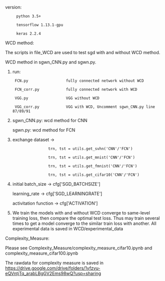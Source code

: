version: 
         
         python 3.5+

         tensorflow 1.13.1-gpu
         
         keras 2.2.4
         
WCD method:

The scripts in file_WCD are used to test sgd with and without WCD method.

WCD method in sgwn_CNN.py and sgwn.py.

1.  run: 

         FCN.py                 fully connected network without WCD

         FCN_corr.py            fully connected network with WCD
         
         VGG.py                 VGG without WCD
         
         VGG_corr.py            VGG with WCD, Uncomment sgwn_CNN.py line 87/89/91

2.  sgwn_CNN.py: wcd method for CNN

    sgwn.py: wcd method for FCN
    
3.  exchange dataset -> 

                        trn, tst = utils.get_svhn('CNN'/'FCN')

                        trn, tst = utils.get_mnist('CNN'/'FCN')
                        
                        trn, tst = utils.get_fmnist('CNN'/'FCN')
                        
                        trn, tst = utils.get_cifar10('CNN'/'FCN')
    
4.  initial batch_size -> cfg['SGD_BATCHSIZE'] 

    learning_rate -> cfg['SGD_LEARNINGRATE']

    activitation function -> cfg['ACTIVATION']
    
5. We train the models with and without WCD converge to same-level training loss, then compare the optimal test loss. Thus may train several times to get a model converge to the similar train loss with another. All experimental data is saved in WCD/experimental_data     


Complexity_Measure:

Please see Complexity_Measure/complexity_measure_cifar10.ipynb and complexity_measure_cifar100.ipynb

The rawdata for complexity measure is saved in https://drive.google.com/drive/folders/1yfzvu-eQVntjTq_arabLBgGV2Ems98wQ?usp=sharing
